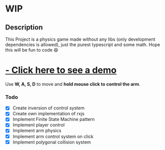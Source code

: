 # WIP

## Description
This Project is a physics game made without any libs (only development dependencies is allowed), just the purest typescript and some math. Hope this will be fun to code 😄

# [- Click here to see a demo](https://vitorfigm.github.io/Physics-simulation/)
Use **W, A, S, D** to move and **hold mouse click to control the arm**. 

### Todo
- [X] Create inversion of control system
- [X] Create own implementation of rxjs
- [X] Implement Finite State Machine pattern
- [X] Implement player control
- [X] Implement arm physics
- [X] Implement arm control system on click
- [X] Implement polygonal collision  system

